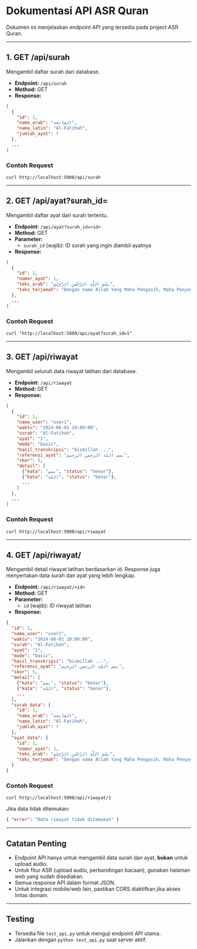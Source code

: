 # Dokumentasi API ASR Quran

Dokumen ini menjelaskan endpoint API yang tersedia pada project ASR Quran.

---

## 1. GET /api/surah

Mengambil daftar surah dari database.

- **Endpoint:** `/api/surah`
- **Method:** GET
- **Response:**

```json
[
  {
    "id": 1,
    "nama_arab": "الفاتحة",
    "nama_latin": "Al-Fatihah",
    "jumlah_ayat": 7
  },
  ...
]
```

### Contoh Request

```
curl http://localhost:5000/api/surah
```

---

## 2. GET /api/ayat?surah_id=<id>

Mengambil daftar ayat dari surah tertentu.

- **Endpoint:** `/api/ayat?surah_id=<id>`
- **Method:** GET
- **Parameter:**
  - `surah_id` (wajib): ID surah yang ingin diambil ayatnya
- **Response:**

```json
[
  {
    "id": 1,
    "nomor_ayat": 1,
    "teks_arab": "بِسْمِ اللّٰهِ الرَّحْمٰنِ الرَّحِيْمِ",
    "teks_terjemah": "Dengan nama Allah Yang Maha Pengasih, Maha Penyayang."
  },
  ...
]
```

### Contoh Request

```
curl "http://localhost:5000/api/ayat?surah_id=1"
```

---

## 3. GET /api/riwayat

Mengambil seluruh data riwayat latihan dari database.

- **Endpoint:** `/api/riwayat`
- **Method:** GET
- **Response:**

```json
[
  {
    "id": 1,
    "nama_user": "user1",
    "waktu": "2024-06-01 10:00:00",
    "surah": "Al-Fatihah",
    "ayat": "1",
    "mode": "basic",
    "hasil_transkripsi": "bismillah ...",
    "referensi_ayat": "بسم الله الرحمن الرحيم",
    "skor": 5,
    "detail": [
      {"kata": "بسم", "status": "benar"},
      {"kata": "الله", "status": "benar"},
      ...
    ]
  },
  ...
]
```

### Contoh Request

```
curl http://localhost:5000/api/riwayat
```

---

## 4. GET /api/riwayat/<id>

Mengambil detail riwayat latihan berdasarkan id. Response juga menyertakan data surah dan ayat yang lebih lengkap.

- **Endpoint:** `/api/riwayat/<id>`
- **Method:** GET
- **Parameter:**
  - `id` (wajib): ID riwayat latihan
- **Response:**

```json
{
  "id": 1,
  "nama_user": "user1",
  "waktu": "2024-06-01 10:00:00",
  "surah": "Al-Fatihah",
  "ayat": "1",
  "mode": "basic",
  "hasil_transkripsi": "bismillah ...",
  "referensi_ayat": "بسم الله الرحمن الرحيم",
  "skor": 5,
  "detail": [
    {"kata": "بسم", "status": "benar"},
    {"kata": "الله", "status": "benar"},
    ...
  ],
  "surah_data": {
    "id": 1,
    "nama_arab": "الفاتحة",
    "nama_latin": "Al-Fatihah",
    "jumlah_ayat": 7
  },
  "ayat_data": {
    "id": 1,
    "nomor_ayat": 1,
    "teks_arab": "بِسْمِ اللّٰهِ الرَّحْمٰنِ الرَّحِيْمِ",
    "teks_terjemah": "Dengan nama Allah Yang Maha Pengasih, Maha Penyayang."
  }
}
```

### Contoh Request

```
curl http://localhost:5000/api/riwayat/1
```

Jika data tidak ditemukan:

```json
{ "error": "Data riwayat tidak ditemukan" }
```

---

## Catatan Penting

- Endpoint API hanya untuk mengambil data surah dan ayat, **bukan** untuk upload audio.
- Untuk fitur ASR (upload audio, perbandingan bacaan), gunakan halaman web yang sudah disediakan.
- Semua response API dalam format JSON.
- Untuk integrasi mobile/web lain, pastikan CORS diaktifkan jika akses lintas domain.

---

## Testing

- Tersedia file `test_api.py` untuk menguji endpoint API utama.
- Jalankan dengan `python test_api.py` saat server aktif.
